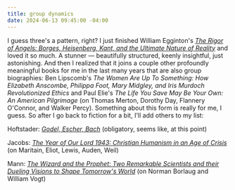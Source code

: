 ```yaml
---
title: group dynamics
date: 2024-06-13 09:45:00 -04:00
---
```


I guess three's a pattern, right? I just finished William Egginton's *[The Rigor of Angels: Borges, Heisenberg, Kant, and the Ultimate Nature of Reality](https://www.penguinrandomhouse.com/books/678831/the-rigor-of-angels-by-william-egginton/)* and loved it so much. A stunner — beautifully structured, keenly insightful, just astonishing. And then I realized that it joins a couple other profoundly meaningful books for me in the last many years that are also group biographies: Ben Lipscomb's *The Women Are Up To Something: How Elizabeth Anscombe, Philippa Foot, Mary Midgley, and Iris Murdoch Revolutionized Ethics* and Paul Elie's *The Life You Save May Be Your Own: An American Pilgrimage* (on Thomas Merton, Dorothy Day, Flannery O'Connor, and Walker Percy). Something about this form is really for me, I guess. So after I go back to fiction for a bit, I'll add others to my list:

Hoftstader: *[Godel, Escher, Bach](https://www.amazon.com/G%C3%B6del-Escher-Bach-Eternal-Golden/dp/0465026567)* (obligatory, seems like, at this point)

Jacobs: *[The Year of Our Lord 1943: Christian Humanism in an Age of Crisis](https://global.oup.com/academic/product/the-year-of-our-lord-1943-9780190864651?cc=us&lang=en&)* (on Maritain, Eliot, Lewis, Auden, Weil)

Mann: *[The Wizard and the Prophet: Two Remarkable Scientists and their Dueling Visions to Shape Tomorrow's World](https://www.penguinrandomhouse.com/books/220698/the-wizard-and-the-prophet-by-charles-c-mann/)* (on Norman Borlaug and William Vogt)